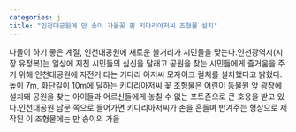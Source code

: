 ```yaml
---
categories: j
title: "인천대공원에 만 송이 가을꽃 핀 키다리아저씨 조형물 설치"
---
```

나들이 하기 좋은 계절, 인천대공원에 새로운 볼거리가 시민들을 맞는다.인천광역시(시장 유정복)는 일상에 지친 시민들의 심신을 달래고 공원을 찾는 시민들에게 즐거움을 주기 위해 인천대공원에 자전거 타는 키다리 아저씨 모자이크 컬처를 설치했다고 밝혔다.높이 7m, 화단길이 10m에 달하는 키다리아저씨 꽃 조형물은 어린이 동물원 앞 광장에 설치돼 공원을 찾는 아이들과 어르신들에게 놓칠 수 없는 포토존으로 큰 호응을 받고 있다.인천대공원 남문 쪽으로 들어가면 키다리아저씨가 손을 흔들며 반겨주는 형상으로 제작된 이 조형물에는 만 송이의 가을
